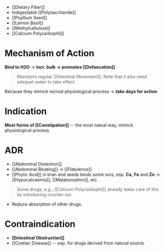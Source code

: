 - [[Dietary Fiber]]
- Indigestable [[Polysaccharide]]
- [[Psyllium Seed]]
- [[Lemon Basil]]
- [[Methylcellulose]]
- [[Calcium Polycarbophil]]

# Mechanism of Action
**Bind to H2O** -> **incr. bulk -> promotes [[Defaecation]]**
> Maintains regular [[Intestinal Movement]].
> Note that it also need adequet water to take effect.

Because they mimick normal physiological process -> **take days for action**

# Indication
**Most forms of [[Constipation]]** -- the most natual way, mimick physiological process

# ADR
- [[Abdominal Distention]]
- [[Abdominal Bloating]] -> [[Flatulence]]
- [[Phytic Acid]] in bran and seeds binds some ions, esp. **Ca**, **Fe** and **Zn** -> [[Hypocalcaemia]], [[Malabsorption]], etc.
> Some drugs, e.g., [[Calcium Polycarbophil]] already takes care of this by introducing counter-ion
- Reduce absorption of other drugs.

# Contraindication
- **[[Intestinal Obstruction]]**
- [[Coeliac Disease]] -- esp. for drugs derived from natural source.